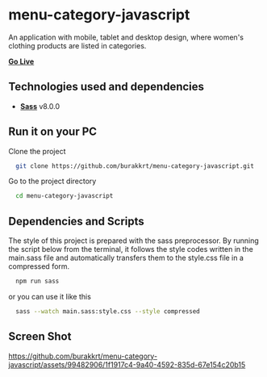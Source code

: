 
# menu-category-javascript

An application with mobile, tablet and desktop design, where women's clothing products are listed in categories.


[**Go Live**](https://burakkrt.github.io/menu-category-javascript/)

## Technologies used and dependencies

- [**Sass**](https://sass-lang.com) v8.0.0

## Run it on your PC

Clone the project

```bash
  git clone https://github.com/burakkrt/menu-category-javascript.git
```

Go to the project directory

```bash
  cd menu-category-javascript
```

## Dependencies and Scripts

The style of this project is prepared with the sass preprocessor. By running the script below from the terminal, it follows the style codes written in the main.sass file and automatically transfers them to the style.css file in a compressed form.

```bash
  npm run sass
```

or you can use it like this

```bash
  sass --watch main.sass:style.css --style compressed
```
## Screen Shot


https://github.com/burakkrt/menu-category-javascript/assets/99482906/1f1917c4-9a40-4592-835d-67e154c20b15


